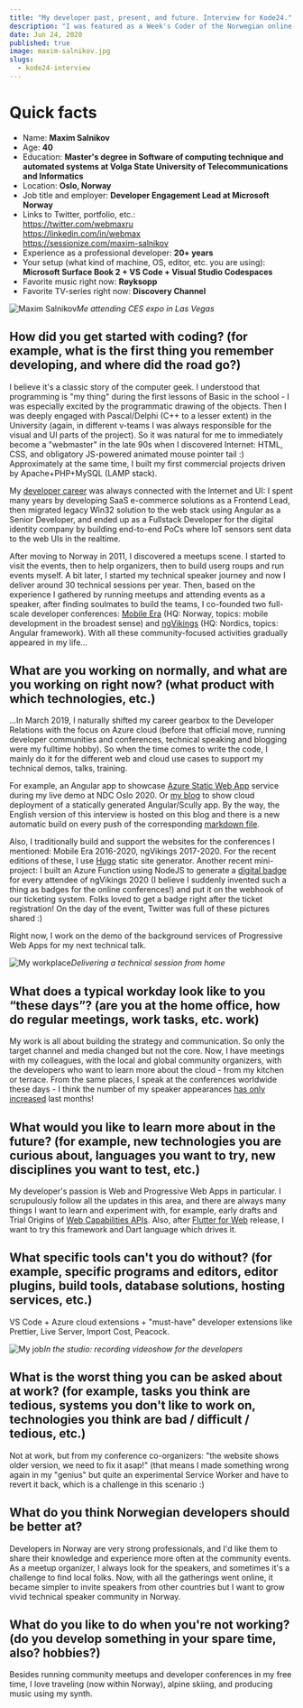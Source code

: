 ```yaml
---
title: "My developer past, present, and future. Interview for Kode24."
description: "I was featured as a Week's Coder of the Norwegian online-magazine for the developers Kode24, and here is my interview to Ole Petter Baugerød Stokke"
date: Jun 24, 2020
published: true
image: maxim-salnikov.jpg
slugs:
  - kode24-interview
---
```


# Quick facts

* Name: **Maxim Salnikov**
* Age: **40**
* Education: **Master's degree in Software of computing technique and automated systems at Volga State University of Telecommunications and Informatics**
* Location: **Oslo, Norway**
* Job title and employer: **Developer Engagement Lead at Microsoft Norway**
* Links to Twitter, portfolio, etc.:  
https://twitter.com/webmaxru  
https://linkedin.com/in/webmax  
https://sessionize.com/maxim-salnikov  
* Experience as a professional developer: **20+ years**
* Your setup (what kind of machine, OS, editor, etc. you are using): **Microsoft Surface Book 2 + VS Code + Visual Studio Codespaces**
* Favorite music right now: **Røyksopp**
* Favorite TV-series right now: **Discovery Channel**

![Maxim Salnikov](https://webmax.ru/assets/blog/maxim-salnikov-me.jpg)_Me attending CES expo in Las Vegas_

## How did you get started with coding? (for example, what is the first thing you remember developing, and where did the road go?)

I believe it's a classic story of the computer geek. I understood that programming is "my thing" during the first lessons of Basic in the school - I was especially excited by the programmatic drawing of the objects. Then I was deeply engaged with Pascal/Delphi (C++ to a lesser extent) in the University (again, in different v-teams I was always responsible for the visual and UI parts of the project). So it was natural for me to immediately become a "webmaster" in the late 90s when I discovered Internet: HTML, CSS, and obligatory JS-powered animated mouse pointer tail :) Approximately at the same time, I built my first commercial projects driven by Apache+PHP+MySQL (LAMP stack).

My [developer career](https://www.linkedin.com/in/webmax/) was always connected with the Internet and UI: I spent many years by developing SaaS e-commerce solutions as a Frontend Lead, then migrated legacy Win32 solution to the web stack using Angular as a Senior Developer, and ended up as a Fullstack Developer for the digital identity company by building end-to-end PoCs where IoT sensors sent data to the web UIs in the realtime.

After moving to Norway in 2011, I discovered a meetups scene. I started to visit the events, then to help organizers, then to build userg roups and run events myself. A bit later, I started my technical speaker journey and now I deliver around 30 technical sessions per year. Then, based on the experience I gathered by running meetups and attending events as a speaker, after finding soulmates to build the teams, I co-founded two full-scale developer conferences: [Mobile Era](https://mobileera.rocks) (HQ: Norway, topics: mobile development in the broadest sense) and [ngVikings](https://ngvikings.org) (HQ: Nordics, topics: Angular framework). With all these community-focused activities gradually appeared in my life...

## What are you working on normally, and what are you working on right now? (what product with which technologies, etc.)

...In March 2019, I naturally shifted my career gearbox to the Developer Relations with the focus on Azure cloud (before that official move, running developer communities and conferences, technical speaking and blogging were my fulltime hobby). So when the time comes to write the code, I mainly do it for the different web and cloud use cases to support my technical demos, talks, training.

For example, an Angular app to showcase [Azure Static Web App](https://docs.microsoft.com/en-us/azure/static-web-apps/getting-started) service during my live demo at NDC Oslo 2020. Or [my blog](https://github.com/webmaxru/webmax.ru) to show cloud deployment of a statically generated Angular/Scully app. By the way, the English version of this interview is hosted on this blog and there is a new automatic build on every push of the corresponding [markdown file](https://github.com/webmaxru/webmax.ru/edit/master/blog/kode24.md).

Also, I traditionally build and support the websites for the conferences I mentioned: Mobile Era 2016-2020, ngVikings 2017-2020. For the recent editions of these, I use [Hugo](https://gohugo.io/) static site generator. Another recent mini-project: I built an Azure Function using NodeJS to generate a [digital badge](https://raw.githubusercontent.com/ngVikings/ngvikings-2020/master/static/images/team/badge-maxim_salnikov.jpg) for every attendee of ngVikings 2020 (I believe I suddenly invented such a thing as badges for the online conferences!) and put it on the webhook of our ticketing system. Folks loved to get a badge right after the ticket registration! On the day of the event, Twitter was full of these pictures shared :)

Right now, I work on the demo of the background services of Progressive Web Apps for my next technical talk.

![My workplace](https://webmax.ru/assets/blog/maxim-salnikov-workplace.jpg)_Delivering a technical session from home_

## What does a typical workday look like to you “these days”? (are you at the home office, how do regular meetings, work tasks, etc. work)

My work is all about building the strategy and communication. So only the target channel and media changed but not the core. Now, I have meetings with my colleagues, with the local and global community organizers, with the developers who want to learn more about the cloud - from my kitchen or terrace. From the same places, I speak at the conferences worldwide these days - I think the number of my speaker appearances [has only increased](https://twitter.com/webmaxru/status/1273566526940033024) last months!

## What would you like to learn more about in the future? (for example, new technologies you are curious about, languages you want to try, new disciplines you want to test, etc.)

My developer's passion is Web and Progressive Web Apps in particular. I scrupulously follow all the updates in this area, and there are always many things I want to learn and experiment with, for example, early drafts and Trial Origins of [Web Capabilities APIs](https://goo.gle/fugu-api-tracker). Also, after [Flutter for Web](https://flutter.dev/web) release, I want to try this framework and Dart language which drives it.

## What specific tools can't you do without? (for example, specific programs and editors, editor plugins, build tools, database solutions, hosting services, etc.)

VS Code + Azure cloud extensions + "must-have" developer extensions like Prettier, Live Server, Import Cost, Peacock.

![My job](https://webmax.ru/assets/blog/maxim-salnikov-recording.jpg)_In the studio: recording videoshow for the developers_

## What is the worst thing you can be asked about at work? (for example, tasks you think are tedious, systems you don't like to work on, technologies you think are bad / difficult / tedious, etc.)

Not at work, but from my conference co-organizers: "the website shows older version, we need to fix it asap!" (that means I made something wrong again in my "genius" but quite an experimental Service Worker and have to revert it back, which is a challenge in this scenario :)

## What do you think Norwegian developers should be better at?

Developers in Norway are very strong professionals, and I'd like them to share their knowledge and experience more often at the community events. As a meetup organizer, I always look for the speakers, and sometimes it's a challenge to find local folks. Now, with all the gatherings went online, it became simpler to invite speakers from other countries but I want to grow vivid technical speaker community in Norway.

## What do you like to do when you're not working? (do you develop something in your spare time, also? hobbies?)

Besides running community meetups and developer conferences in my free time, I love traveling (now within Norway), alpine skiing, and producing music using my synth.


